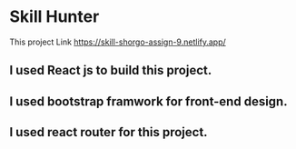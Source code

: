 # Skill Hunter

This project Link https://skill-shorgo-assign-9.netlify.app/

## I used React js to build this project.

## I used bootstrap framwork for front-end design.

## I used react router for this project.
